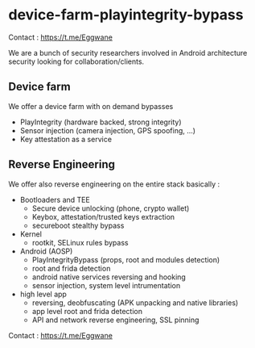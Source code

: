# device-farm-playintegrity-bypass

Contact : 
https://t.me/Eggwane

We are a bunch of security researchers involved in Android architecture security looking for collaboration/clients.

## Device farm 
We offer a device farm with on demand bypasses 
- PlayIntegrity (hardware backed, strong integrity) 
- Sensor injection (camera injection, GPS spoofing, ...)
- Key attestation as a service

## Reverse Engineering
We offer also reverse engineering on the entire stack basically : 

- Bootloaders and TEE
    - Secure device unlocking (phone, crypto wallet)
    - Keybox, attestation/trusted keys extraction
    - secureboot stealthy bypass 
- Kernel
    - rootkit, SELinux rules bypass
- Android (AOSP)
    - PlayIntegrityBypass (props, root and modules detection)
    - root and frida detection
    - android native services reversing and hooking
    - sensor injection, system level intrumentation
- high level app
    - reversing, deobfuscating (APK unpacking and native libraries)
    - app level root and frida detection
    - API and network reverse engineering, SSL pinning

Contact : 
https://t.me/Eggwane
